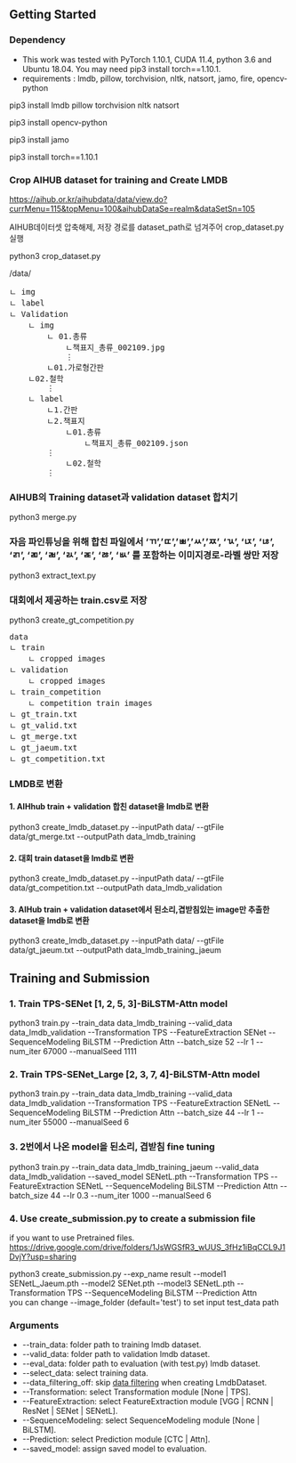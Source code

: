 ## **Getting Started**
### **Dependency**
- This work was tested with PyTorch 1.10.1, CUDA 11.4, python 3.6 and Ubuntu 18.04.
  You may need pip3 install torch==1.10.1.
- requirements : lmdb, pillow, torchvision, nltk, natsort, jamo, fire, opencv-python

pip3 install lmdb pillow torchvision nltk natsort

pip3 install opencv-python

pip3 install jamo

pip3 install torch==1.10.1


### **Crop AIHUB dataset for training and Create LMDB**
<https://aihub.or.kr/aihubdata/data/view.do?currMenu=115&topMenu=100&aihubDataSe=realm&dataSetSn=105>

AIHUB데이터셋 압축해제, 저장 경로를 dataset_path로 넘겨주어 crop_dataset.py 실행

python3 crop_dataset.py

/data/
<pre>
ㄴ img
ㄴ label
ㄴ Validation
	ㄴ img
	    ㄴ 01.총류
	        ㄴ책표지_총류_002109.jpg
			⋮
	    ㄴ01.가로형간판
    ㄴ02.철학
		⋮
	ㄴ label
	    ㄴ1.간판
	    ㄴ2.책표지
	        ㄴ01.총류
	            ㄴ책표지_총류_002109.json
		⋮
	        ㄴ02.철학
		⋮
</pre>


### AIHUB의 Training dataset과 validation dataset 합치기

python3 merge.py 

### 자음 파인튜닝을 위해 합친 파일에서 ‘ㄲ’,’ㄸ’,’ㅃ’,’ㅆ’,’ㅉ’, ‘ㄳ’, ‘ㄵ’, ‘ㄶ’, ‘ㄺ’, ‘ㄻ’, ‘ㄼ’, ‘ㄽ’, ‘ㄾ’, ‘ㅀ’, ‘ㅄ’ 를 포함하는 이미지경로-라벨 쌍만 저장

python3 extract_text.py

### 대회에서 제공하는 train.csv로 저장

python3 create_gt_competition.py
<pre>
data
ㄴ train
    ㄴ cropped images
ㄴ validation
    ㄴ cropped images
ㄴ train_competition
    ㄴ competition train images
ㄴ gt_train.txt
ㄴ gt_valid.txt
ㄴ gt_merge.txt
ㄴ gt_jaeum.txt
ㄴ gt_competition.txt
</pre>

### LMDB로 변환

#### 1. AIHhub train + validation 합친 dataset을 lmdb로 변환

python3 create_lmdb_dataset.py --inputPath data/ --gtFile data/gt_merge.txt --outputPath data_lmdb_training

#### 2. 대회 train dataset을 lmdb로 변환

python3 create_lmdb_dataset.py --inputPath data/ --gtFile data/gt_competition.txt --outputPath data_lmdb_validation

#### 3. AIHub train + validation dataset에서 된소리,겹받침있는 image만 추출한 dataset을 lmdb로 변환

python3 create_lmdb_dataset.py --inputPath data/ --gtFile data/gt_jaeum.txt --outputPath data_lmdb_training_jaeum

## **Training and Submission**
### 1. Train TPS-SENet [1, 2, 5, 3]-BiLSTM-Attn model

python3 train.py --train_data data_lmdb_training --valid_data data_lmdb_validation --Transformation TPS --FeatureExtraction SENet --SequenceModeling BiLSTM --Prediction Attn --batch_size 52 --lr 1 --num_iter 67000 --manualSeed 1111

### 2. Train TPS-SENet_Large [2, 3, 7, 4]-BiLSTM-Attn model

python3 train.py --train_data data_lmdb_training --valid_data data_lmdb_validation --Transformation TPS --FeatureExtraction SENetL --SequenceModeling BiLSTM --Prediction Attn --batch_size 44 --lr 1 --num_iter 55000 --manualSeed 6

### 3. 2번에서 나온 model을 된소리, 겹받침 fine tuning

python3 train.py --train_data  data_lmdb_training_jaeum --valid_data data_lmdb_validation --saved_model SENetL.pth --Transformation TPS --FeatureExtraction SENetL --SequenceModeling BiLSTM --Prediction Attn --batch_size 44 --lr 0.3 --num_iter 1000 --manualSeed 6

### 4. Use  create_submission.py to create a submission file

if you want to use Pretrained files.
<https://drive.google.com/drive/folders/1JsWGSfR3_wUUS_3fHz1iBqCCL9J1DvjY?usp=sharing>


python3 create_submission.py --exp_name result --model1 SENetL_Jaeum.pth --model2 SENet.pth --model3 SENetL.pth --Transformation TPS --SequenceModeling BiLSTM --Prediction Attn
<br>you can change --image_folder (default='test') to set input test_data path
### **Arguments**
- --train_data: folder path to training lmdb dataset.
- --valid_data: folder path to validation lmdb dataset.
- --eval_data: folder path to evaluation (with test.py) lmdb dataset.
- --select_data: select training data.
- --data_filtering_off: skip [data filtering](https://github.com/clovaai/deep-text-recognition-benchmark/blob/f2c54ae2a4cc787a0f5859e9fdd0e399812c76a3/dataset.py#L126-L146) when creating LmdbDataset.
- --Transformation: select Transformation module [None | TPS].
- --FeatureExtraction: select FeatureExtraction module [VGG | RCNN | ResNet  | SENet  | SENetL].
- --SequenceModeling: select SequenceModeling module [None | BiLSTM].
- --Prediction: select Prediction module [CTC | Attn].
- --saved_model: assign saved model to evaluation.


